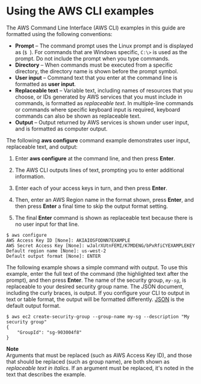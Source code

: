 # Using the AWS CLI examples<a name="welcome-examples"></a>

The AWS Command Line Interface \(AWS CLI\) examples in this guide are formatted using the following conventions:
+ **Prompt** – The command prompt uses the Linux prompt and is displayed as \(`$ `\)\. For commands that are Windows specific, `C:\>` is used as the prompt\. Do not include the prompt when you type commands\. 
+ **Directory** – When commands must be executed from a specific directory, the directory name is shown before the prompt symbol\.
+ **User input** – Command text that you enter at the command line is formatted as **user input**\.
+ **Replaceable text** – Variable text, including names of resources that you choose, or IDs generated by AWS services that you must include in commands, is formatted as *replaceable text*\. In multiple\-line commands or commands where specific keyboard input is required, keyboard commands can also be shown as replaceable text\.
+ **Output** – Output returned by AWS services is shown under user input, and is formatted as computer output\.

The following **aws configure** command example demonstrates user input, replaceable text, and output:

1. Enter **aws configure** at the command line, and then press **Enter**\.

1. The AWS CLI outputs lines of text, prompting you to enter additional information\.

1. Enter each of your access keys in turn, and then press **Enter**\.

1. Then, enter an AWS Region name in the format shown, press **Enter**, and then press **Enter** a final time to skip the output format setting\.

1. The final **Enter** command is shown as replaceable text because there is no user input for that line\.

```
$ aws configure
AWS Access Key ID [None]: AKIAIOSFODNN7EXAMPLE
AWS Secret Access Key [None]: wJalrXUtnFEMI/K7MDENG/bPxRfiCYEXAMPLEKEY
Default region name [None]: us-west-2
Default output format [None]: ENTER
```

The following example shows a simple command with output\. To use this example, enter the full text of the command \(the highlighted text after the prompt\), and then press **Enter**\. The name of the security group, *`my-sg`*, is replaceable to your desired security group name\. The JSON document, including the curly braces, is output\. If you configure your CLI to output in text or table format, the output will be formatted differently\. [JSON](https://json.org) is the default output format\.

```
$ aws ec2 create-security-group --group-name my-sg --description "My security group"
{
    "GroupId": "sg-903004f8"
}
```

**Note**  
Arguments that must be replaced \(such as AWS Access Key ID\), and those that should be replaced \(such as group name\), are both shown as *replaceable text in italics*\. If an argument must be replaced, it's noted in the text that describes the example\.